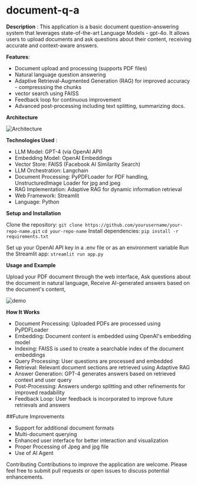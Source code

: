 # document-q-a

**Description** :
This application is a basic document question-answering system that leverages state-of-the-art Language Models - gpt-4o. It allows users to upload documents and ask questions about their content, receiving accurate and context-aware answers.

**Features**:

- Document upload and processing (supports PDF files) 
- Natural language question answering 
- Adaptive Retrieval-Augmented Generation (RAG) for improved accuracy - compresssing the chunks 
- vector search using FAISS
- Feedback loop for continuous improvement
- Advanced post-processing including text splitting, summarizing docs.

**Architecture**

![Architecture](<Screenshot 2024-09-14 at 8.53.56 PM.png>)





**Technologies Used** :

- LLM Model: GPT-4 (via OpenAI API)
- Embedding Model: OpenAI Embeddings
- Vector Store: FAISS (Facebook AI Similarity Search)
- LLM Orchestration: Langchain
- Document Processing: PyPDFLoader for PDF handling, UnstructuredImage Loader for jpg and jpeg
- RAG Implementation: Adaptive RAG for dynamic information retrieval
- Web Framework: Streamlit
- Language: Python

**Setup and Installation**

Clone the repository: ```git clone https://github.com/yourusername/your-repo-name.git```
```cd your-repo-name```
Install dependencies:
```pip install -r requirements.txt```

Set up your OpenAI API key in a .env file or as an environment variable
Run the Streamlit app:
```streamlit run app.py```


**Usage and Example**

Upload your PDF document through the web interface,
Ask questions about the document in natural language,
Receive AI-generated answers based on the document's content,

![demo](demo.png)

**How It Works**

- Document Processing: Uploaded PDFs are processed using PyPDFLoader
- Embedding: Document content is embedded using OpenAI's embedding model
- Indexing: FAISS is used to create a searchable index of the document embeddings
- Query Processing: User questions are processed and embedded
- Retrieval: Relevant document sections are retrieved using Adaptive RAG
- Answer Generation: GPT-4 generates answers based on retrieved context and user query
- Post-Processing: Answers undergo splitting and other refinements for improved readability
- Feedback Loop: User feedback is incorporated to improve future retrievals and answers

##Future Improvements

- Support for additional document formats
- Multi-document querying
- Enhanced user interface for better interaction and visualization
- Proper Processing of Jpeg and jpg file
- Use of AI Agent

Contributing
Contributions to improve the application are welcome. Please feel free to submit pull requests or open issues to discuss potential enhancements.
